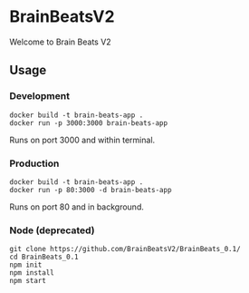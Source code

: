 # BrainBeatsV2
Welcome to Brain Beats V2

## Usage

### Development
```
docker build -t brain-beats-app .
docker run -p 3000:3000 brain-beats-app
```
Runs on port 3000 and within terminal. 

### Production
```
docker build -t brain-beats-app .
docker run -p 80:3000 -d brain-beats-app
```
Runs on port 80 and in background. 

### Node (deprecated)
```
git clone https://github.com/BrainBeatsV2/BrainBeats_0.1/
cd BrainBeats_0.1
npm init
npm install
npm start
```
